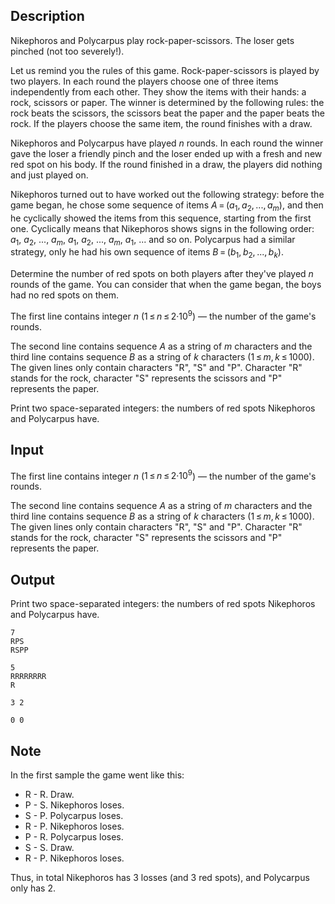 ## Description

<div><p>Nikephoros and Polycarpus play rock-paper-scissors. The loser gets pinched (not too severely!).</p><p>Let us remind you the rules of this game. Rock-paper-scissors is played by two players. In each round the players choose one of three items independently from each other. They show the items with their hands: a rock, scissors or paper. The winner is determined by the following rules: the rock beats the scissors, the scissors beat the paper and the paper beats the rock. If the players choose the same item, the round finishes with a draw.</p><p>Nikephoros and Polycarpus have played <span class="tex-span"><i>n</i></span> rounds. In each round the winner gave the loser a friendly pinch and the loser ended up with a fresh and new red spot on his body. If the round finished in a draw, the players did nothing and just played on.</p><p>Nikephoros turned out to have worked out the following strategy: before the game began, he chose some sequence of items <span class="tex-span"><i>A</i> = (<i>a</i><sub class="lower-index">1</sub>, <i>a</i><sub class="lower-index">2</sub>, ..., <i>a</i><sub class="lower-index"><i>m</i></sub>)</span>, and then he cyclically showed the items from this sequence, starting from the first one. Cyclically means that Nikephoros shows signs in the following order: <span class="tex-span"><i>a</i><sub class="lower-index">1</sub></span>, <span class="tex-span"><i>a</i><sub class="lower-index">2</sub></span>, <span class="tex-span">...</span>, <span class="tex-span"><i>a</i><sub class="lower-index"><i>m</i></sub></span>, <span class="tex-span"><i>a</i><sub class="lower-index">1</sub></span>, <span class="tex-span"><i>a</i><sub class="lower-index">2</sub></span>, <span class="tex-span">...</span>, <span class="tex-span"><i>a</i><sub class="lower-index"><i>m</i></sub></span>, <span class="tex-span"><i>a</i><sub class="lower-index">1</sub></span>, <span class="tex-span">...</span> and so on. Polycarpus had a similar strategy, only he had his own sequence of items <span class="tex-span"><i>B</i> = (<i>b</i><sub class="lower-index">1</sub>, <i>b</i><sub class="lower-index">2</sub>, ..., <i>b</i><sub class="lower-index"><i>k</i></sub>)</span>.</p><p>Determine the number of red spots on both players after they've played <span class="tex-span"><i>n</i></span> rounds of the game. You can consider that when the game began, the boys had no red spots on them.</p></div><div class="input-specification"><p>The first line contains integer <span class="tex-span"><i>n</i></span> (<span class="tex-span">1 ≤ <i>n</i> ≤ 2·10<sup class="upper-index">9</sup></span>) — the number of the game's rounds.</p><p>The second line contains sequence <span class="tex-span"><i>A</i></span> as a string of <span class="tex-span"><i>m</i></span> characters and the third line contains sequence <span class="tex-span"><i>B</i></span> as a string of <span class="tex-span"><i>k</i></span> characters (<span class="tex-span">1 ≤ <i>m</i>, <i>k</i> ≤ 1000</span>). The given lines only contain characters "<span class="tex-font-style-tt">R</span>", "<span class="tex-font-style-tt">S</span>" and "<span class="tex-font-style-tt">P</span>". Character "<span class="tex-font-style-tt">R</span>" stands for the rock, character "<span class="tex-font-style-tt">S</span>" represents the scissors and "<span class="tex-font-style-tt">P</span>" represents the paper.</p></div><div class="output-specification"><p>Print two space-separated integers: the numbers of red spots Nikephoros and Polycarpus have.</p></div>

## Input

<p>The first line contains integer <span class="tex-span"><i>n</i></span> (<span class="tex-span">1 ≤ <i>n</i> ≤ 2·10<sup class="upper-index">9</sup></span>) — the number of the game's rounds.</p><p>The second line contains sequence <span class="tex-span"><i>A</i></span> as a string of <span class="tex-span"><i>m</i></span> characters and the third line contains sequence <span class="tex-span"><i>B</i></span> as a string of <span class="tex-span"><i>k</i></span> characters (<span class="tex-span">1 ≤ <i>m</i>, <i>k</i> ≤ 1000</span>). The given lines only contain characters "<span class="tex-font-style-tt">R</span>", "<span class="tex-font-style-tt">S</span>" and "<span class="tex-font-style-tt">P</span>". Character "<span class="tex-font-style-tt">R</span>" stands for the rock, character "<span class="tex-font-style-tt">S</span>" represents the scissors and "<span class="tex-font-style-tt">P</span>" represents the paper.</p>

## Output

<p>Print two space-separated integers: the numbers of red spots Nikephoros and Polycarpus have.</p>





```input1
7
RPS
RSPP

```




```input2
5
RRRRRRRR
R

```




```output1
3 2
```




```output2
0 0
```



## Note

<p>In the first sample the game went like this:</p><ul> <li> <span class="tex-font-style-tt">R - R</span>. Draw. </li><li> <span class="tex-font-style-tt">P - S</span>. Nikephoros loses. </li><li> <span class="tex-font-style-tt">S - P</span>. Polycarpus loses. </li><li> <span class="tex-font-style-tt">R - P</span>. Nikephoros loses. </li><li> <span class="tex-font-style-tt">P - R</span>. Polycarpus loses. </li><li> <span class="tex-font-style-tt">S - S</span>. Draw. </li><li> <span class="tex-font-style-tt">R - P</span>. Nikephoros loses. </li></ul><p>Thus, in total Nikephoros has <span class="tex-span">3</span> losses (and <span class="tex-span">3</span> red spots), and Polycarpus only has <span class="tex-span">2</span>.</p>

